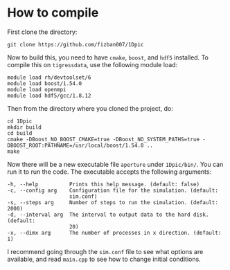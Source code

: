 # How to compile

First clone the directory:

    git clone https://github.com/fizban007/1Dpic
    
Now to build this, you need to have `cmake`, `boost`, and `hdf5` installed. To
compile this on `tigressdata`, use the following module load:

    module load rh/devtoolset/6
    module load boost/1.54.0
    module load openmpi
    module load hdf5/gcc/1.8.12
    
Then from the directory where you cloned the project, do:

    cd 1Dpic
    mkdir build
    cd build
    cmake -DBoost_NO_BOOST_CMAKE=true -DBoost_NO_SYSTEM_PATHS=true -DBOOST_ROOT:PATHNAME=/usr/local/boost/1.54.0 ..
    make
    
Now there will be a new executable file `aperture` under `1Dpic/bin/`. You can
run it to run the code. The executable accepts the following arguments:

    -h, --help          Prints this help message. (default: false)
    -c, --config arg    Configuration file for the simulation. (default:
                        sim.conf)
    -s, --steps arg     Number of steps to run the simulation. (default: 2000)
    -d, --interval arg  The interval to output data to the hard disk. (default:
                        20)
    -x, --dimx arg      The number of processes in x direction. (default: 1)
    
I recommend going through the `sim.conf` file to see what options are available,
and read `main.cpp` to see how to change initial conditions.
